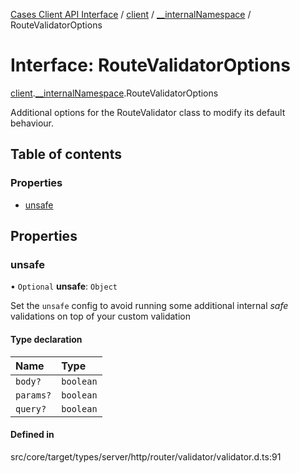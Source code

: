 [Cases Client API Interface](../README.md) / [client](../modules/client.md) / [\_\_internalNamespace](../modules/client.__internalNamespace.md) / RouteValidatorOptions

# Interface: RouteValidatorOptions

[client](../modules/client.md).[__internalNamespace](../modules/client.__internalNamespace.md).RouteValidatorOptions

Additional options for the RouteValidator class to modify its default behaviour.

## Table of contents

### Properties

- [unsafe](client.__internalNamespace.RouteValidatorOptions.md#unsafe)

## Properties

### unsafe

• `Optional` **unsafe**: `Object`

Set the `unsafe` config to avoid running some additional internal *safe* validations on top of your custom validation

#### Type declaration

| Name | Type |
| :------ | :------ |
| `body?` | `boolean` |
| `params?` | `boolean` |
| `query?` | `boolean` |

#### Defined in

src/core/target/types/server/http/router/validator/validator.d.ts:91
